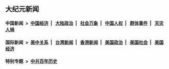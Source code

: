 ## 大纪元新闻

#### 中国新闻 &nbsp;>&nbsp; [中国经济](indexes/ncid283/README.md?09252045) &nbsp;| &nbsp; [大陆政治](indexes/ncid277/README.md?09252045) &nbsp;| &nbsp; [社会万象](indexes/ncid282/README.md?09252045) &nbsp;| &nbsp; [中国人权](indexes/ncid278/README.md?09252045) &nbsp;| &nbsp; [群体事件](indexes/ncid279/README.md?09252045) &nbsp;| &nbsp; [天灾人祸](indexes/ncid280/README.md?09252045)

#### 国际新闻 &nbsp;>&nbsp; [美中关系](indexes/nf1412576/README.md?09252045) &nbsp;| &nbsp; [台湾新闻](indexes/ncid1349361/README.md?09252045) &nbsp;| &nbsp; [香港新闻](indexes/ncid1349362/README.md?09252045) &nbsp;| &nbsp; [美国政治](indexes/ncid1078159/README.md?09252045) &nbsp;| &nbsp; [美国社会](indexes/ncid1078160/README.md?09252045) &nbsp;| &nbsp; [美国经济](indexes/ncid1078158/README.md?09252045)

#### 特别专题 &nbsp;>&nbsp; [中共百年历史](https://github.com/epoch-news/epoch-special/blob/master/README.md?09252045)  
